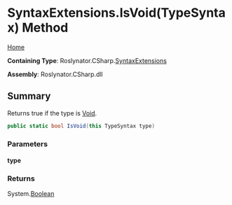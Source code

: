 <a name="_top"></a>

# SyntaxExtensions\.IsVoid\(TypeSyntax\) Method

[Home](../../../../README.md#_top)

**Containing Type**: Roslynator\.CSharp\.[SyntaxExtensions](../README.md#_top)

**Assembly**: Roslynator\.CSharp\.dll

## Summary

Returns true if the type is [Void](https://docs.microsoft.com/en-us/dotnet/api/system.void)\.

```csharp
public static bool IsVoid(this TypeSyntax type)
```

### Parameters

#### type

### Returns

System\.[Boolean](https://docs.microsoft.com/en-us/dotnet/api/system.boolean)

